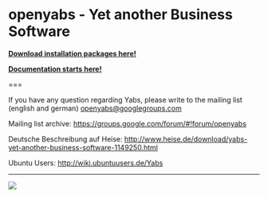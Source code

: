 openyabs - Yet another Business Software 
===

**[Download installation packages here!](https://github.com/anti43/openyabs/releases)**

**[Documentation starts here!](https://github.com/anti43/openyabs/wiki)**

===

If you have any question regarding Yabs, please write to the mailing list (english and german) <a href="mailto:openyabs@googlegroups.com">openyabs@googlegroups.com</a>

Mailing list archive:
https://groups.google.com/forum/#!forum/openyabs

Deutsche Beschreibung auf Heise:
http://www.heise.de/download/yabs-yet-another-business-software-1149250.html

Ubuntu Users:
http://wiki.ubuntuusers.de/Yabs

***
![](https://raw.githubusercontent.com/anti43/openyabs/master/src/mpv5/resources/images/icon2_128.png)


